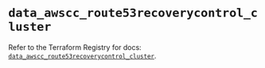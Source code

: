 # `data_awscc_route53recoverycontrol_cluster`

Refer to the Terraform Registry for docs: [`data_awscc_route53recoverycontrol_cluster`](https://registry.terraform.io/providers/hashicorp/awscc/0.70.0/docs/data-sources/route53recoverycontrol_cluster).
